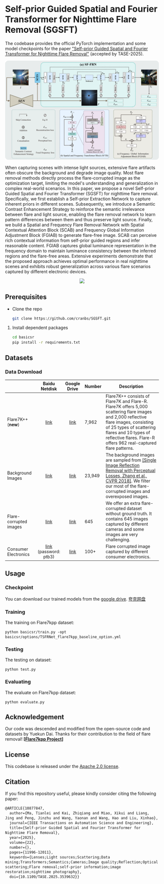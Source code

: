 # Self-prior Guided Spatial and Fourier Transformer for Nighttime Flare Removal (SGSFT)

The codebase provides the official PyTorch implementation and some model checkpoints for the paper ["Self-prior Guided Spatial and Fourier Transformer for Nighttime Flare Removal"](https://ieeexplore.ieee.org/abstract/document/10877847) (accepted by TASE-2025).

<p align="center">
  <img src="assert/SGSFT.png" />
</p>


When capturing scenes with intense light sources, extensive flare artifacts often obscure the background and degrade image quality. Most flare removal methods directly process the flare-corrupted image as the optimization target, limiting the model's understanding and generalization in complex real-world scenarios. In this paper, we propose a novel Self-prior Guided Spatial and Fourier Transformer (SGSFT) for nighttime flare removal. Specifically, we first establish a Self-prior Extraction Network to capture inherent priors in different scenes. Subsequently, we introduce a Semantic Contrast Enhancement Strategy to reinforce the semantic irrelevance between flare and light source, enabling the flare removal network to learn pattern differences between them and thus preserve light source. Finally, we build a Spatial and Frequency Flare Removal Network with Spatial Contextual Attention Block (SCAB) and  Frequency Global Information Adjustment Block (FGIAB) to generate flare-free image. SCAB can perceive rich contextual information from self-prior guided regions and infer reasonable content. FGIAB captures global luminance representation in the frequency domain to maintain luminance consistency between the inferred regions and the flare-free areas. Extensive experiments demonstrate that the proposed approach achieves optimal performance in real nighttime scenes and exhibits robust generalization across various flare scenarios captured by different electronic devices.

<p align="center">
  <img src="assert/experience.png" />
</p>

## Prerequisites

- Clone the repo

  ```bash
  git clone https://github.com/cranbs/SGSFT.git
  ```

1. Install dependent packages

    ```bash
    cd basicsr
    pip install -r requirements.txt
    ```

## Datasets

### Data Download

|                        |                        Baidu Netdisk                         |                         Google Drive                         | Number | Description                                                  |
| :--------------------- | :----------------------------------------------------------: | :----------------------------------------------------------: | :----- | ------------------------------------------------------------ |
| Flare7K++(**new**)     | [link](https://pan.baidu.com/s/1iNomlQuapPdJqtg3_uX_Fg?pwd=nips) | [link](https://drive.google.com/file/d/1PPXWxn7gYvqwHX301SuWmjI7IUUtqxab/view) | 7,962  | Flare7K++ consists of Flare7K and Flare-R. Flare7K offers 5,000 scattering flare images and 2,000 reflective flare images, consisting of 25 types of scattering flares and 10 types of reflective flares. Flare-R offers 962 real-captured flare patterns. |
| Background Images      | [link](https://pan.baidu.com/s/1BYPRCNSsVmn4VvuU4y4C-Q?pwd=zoyv) | [link](https://drive.google.com/file/d/1GNFGWfUbgXfELx5fZtjTjU2qqWnEa-Lr/view) | 23,949 | The background images are sampled from [[Single Image Reflection Removal with Perceptual Losses, Zhang et al., CVPR 2018]](https://people.eecs.berkeley.edu/~cecilia77/project-pages/reflection.html). We filter our most of the flare-corrupted images and overexposed images. |
| Flare-corrupted images | [link](https://pan.baidu.com/s/1bCOOpO3FKBZvI1aezfbFOw?pwd=ears) | [link](https://drive.google.com/file/d/19kLXf8roHoJmxyphYvrCs9zDAXsrL1sU/view?usp=sharing) | 645    | We offer an extra flare-corrupted dataset without ground truth. It contains 645 images captured by different cameras and some images are very challenging. |
| Consumer Electronics   | [link](https://pan.baidu.com/s/1KPjDAvNDaLwdxBgtRGPe2A) (password: ptb3) | [link](https://drive.google.com/drive/folders/1J1fw1BggOP-L1zxF7NV0pYhvuZQsmiWY) | 100+   | Flare corrupted image captured by different consumer electronics. |

## Usage

### Checkpoint

You can download our trained models from  the [google drive](https://drive.google.com/file/d/1rq3z5U3K16Cx7IU6XtTk_UOP-0qbH-Rs/view?usp=drive_link). [夸克网盘](https://pan.quark.cn/s/781306e5761a)

### Training

The training on Flare7kpp dataset:
```
python basicsr/train.py -opt basicsr/options/TSFRNet_flare7kpp_baseline_option.yml
```

### Testing

The testing on dataset:

```
python test.py
```

### Evaluating

The evaluate on Flare7kpp dataset:

```
python evaluate.py
```

## Acknowledgement

Our code was descended and modified from the open-source code and datasets by Yuekun Dai. Thanks for their contribution to the field of flare removal! **[[Flare7kpp Project](https://github.com/ykdai/Flare7K)]**

## License

This codebase is released under the [Apache 2.0 license](LICENSE).

## Citation

If you find this repository useful, please kindly consider citing the following paper:
```
@ARTICLE{10877847,
  author={Ma, Tianlei and Kai, Zhiqiang and Miao, Xikui and Liang, Jing and Peng, Jinzhu and Wang, Yaonan and Wang, Hao and Liu, Xinhao},
  journal={IEEE Transactions on Automation Science and Engineering}, 
  title={Self-prior Guided Spatial and Fourier Transformer for Nighttime Flare Removal}, 
  year={2025},
  volume={22},
  number={},
  pages={11996-12011},
  keywords={Lenses;Light sources;Scattering;Data mining;Transformers;Semantics;Cameras;Image quality;Reflection;Optical scattering;Flare removal;self-prior information;image restoration;nighttime photography},
  doi={10.1109/TASE.2025.3539632}}
```
